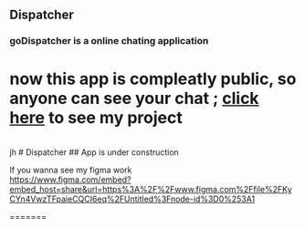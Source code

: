 ## Dispatcher
   ### goDispatcher is a online chating application

now this app is compleatly public, so anyone can see your chat ;
[click here](https://godispatcher.herokuapp.com/) to see my project
=======
<br>
jh
# Dispatcher
   ## App is under construction
   
If you wanna see my figma work
<br>
https://www.figma.com/embed?embed_host=share&url=https%3A%2F%2Fwww.figma.com%2Ffile%2FKyCYn4VwzTFpaieCQCI6eq%2FUntitled%3Fnode-id%3D0%253A1

=======
